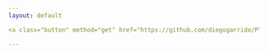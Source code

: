 ```yaml
---
layout: default

<a class="button" method="get" href="https://github.com/diegogarrido/Player/raw/master/Player.jar">Descargar ejecutable</a>

---
```

